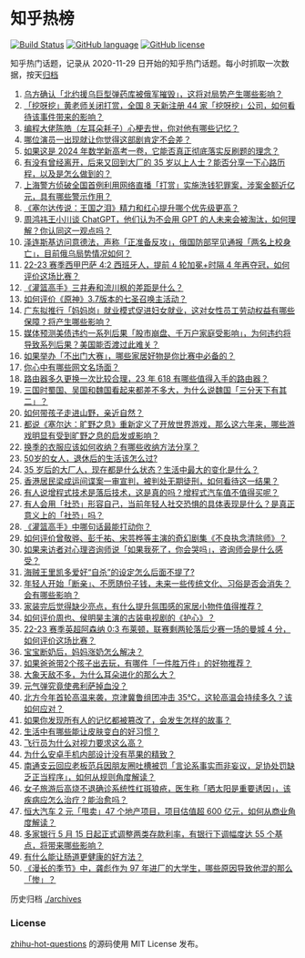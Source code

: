 # 知乎热榜
[![Build Status](https://github.com/ToWeLong/zhihu-hot-questions/workflows/CI/badge.svg)](https://github.com/ToWeLong/zhihu-hot-questions/actions)
[![GitHub language](https://img.shields.io/badge/language-golang-orange.svg)](https://golang.org/)
[![GitHub license](https://img.shields.io/github/license/ToWeLong/zhihu-hot-questions)](https://github.com/ToWeLong/zhihu-hot-questions/blob/main/LICENSE)

知乎热门话题，记录从 2020-11-29 日开始的知乎热门话题。每小时抓取一次数据，按天[归档](./archives)

<!-- BEGIN -->

1. [乌方确认「北约援乌巨型弹药库被俄军摧毁」，这将对局势产生哪些影响？](https://www.zhihu.com/question/600928924)
1. [「挖呀挖」黄老师关闭打赏，全国 8 天新注册 44 家「挖呀挖」公司，如何看待该事件带来的影响？](https://www.zhihu.com/question/600968514)
1. [编程大佬陈皓（左耳朵耗子）心梗去世，你对他有哪些记忆？](https://www.zhihu.com/question/601049419)
1. [哪位演员一出现就让你觉得这部剧肯定不会差？](https://www.zhihu.com/question/600732021)
1. [如果这是 2024 年数学新高考一卷，它能否真正彻底落实反刷题的理念？](https://www.zhihu.com/question/600539602)
1. [有没有曾经离开，后来又回到大厂的 35 岁以上人士？能否分享一下心路历程，以及是怎么做到的？](https://www.zhihu.com/question/600968603)
1. [上海警方侦破全国首例利用网络直播「打赏」实施洗钱犯罪案，涉案金额近亿元，具有哪些警示作用？](https://www.zhihu.com/question/601043351)
1. [《塞尔达传说：王国之泪》精力和红心提升哪个优先级更高？](https://www.zhihu.com/question/600762384)
1. [周鸿祎王小川谈 ChatGPT，他们认为不会用 GPT 的人未来会被淘汰，如何理解？你认同这一观点吗？](https://www.zhihu.com/question/601034997)
1. [泽连斯基访问意德法，声称「正准备反攻」，俄国防部罕见通报「两名上校身亡」，目前俄乌局势情况如何？](https://www.zhihu.com/question/601037915)
1. [22-23 赛季西甲巴萨 4:2 西班牙人，提前 4 轮加冕+时隔 4 年再夺冠，如何评价这场比赛？](https://www.zhihu.com/question/600998724)
1. [《灌篮高手》三井寿和流川枫的差距是什么？](https://www.zhihu.com/question/516256851)
1. [如何评价《原神》3.7版本的七圣召唤主活动？](https://www.zhihu.com/question/600450771)
1. [广东拟推行「妈妈岗」就业模式促进妇女就业，这对女性员工劳动权益有哪些保障？将产生哪些影响？](https://www.zhihu.com/question/601023447)
1. [媒体预测美债违约一系列后果「股市崩盘、千万户家庭受影响」，为何违约将导致系列后果？美国能否渡过此难关？](https://www.zhihu.com/question/601038089)
1. [如果举办「不出门大赛」，哪些家居好物是你比赛中必备的？](https://www.zhihu.com/question/599808402)
1. [你心中有哪些网文名场面？](https://www.zhihu.com/question/600945937)
1. [路由器多久更换一次比较合理，23 年 618 有哪些值得入手的路由器？](https://www.zhihu.com/question/597471035)
1. [三国时蜀国、吴国和魏国看起来都差不多大，为什么说魏国「三分天下有其二」？](https://www.zhihu.com/question/29506794)
1. [如何带孩子走进山野，亲近自然？](https://www.zhihu.com/question/461796564)
1. [都说《塞尔达：旷野之息》重新定义了开放世界游戏，那么这六年来，哪些游戏明显有受到旷野之息的启发或影响？](https://www.zhihu.com/question/598891758)
1. [换季的衣服应该如何收纳？有哪些收纳方法分享？](https://www.zhihu.com/question/590472673)
1. [50岁的女人，退休后的生活该怎么过?](https://www.zhihu.com/question/428204707)
1. [35 岁后的大厂人，现在都是什么状态？生活中最大的变化是什么？](https://www.zhihu.com/question/600968246)
1. [香港居民梁成运间谍案一审宣判，被判处无期徒刑，如何看待这一结果？](https://www.zhihu.com/question/601038349)
1. [有人说增程式技术是落后技术，这是真的吗？增程式汽车值不值得买呢？](https://www.zhihu.com/question/599595493)
1. [有人会用「社恐」形容自己，当前年轻人社交恐惧的具体表现是什么？是真正意义上的「社恐」吗？](https://www.zhihu.com/question/600396457)
1. [《灌篮高手》中哪句话最能打动你？](https://www.zhihu.com/question/42186772)
1. [如何评价曾敬骅、彭千祐、宋芸桦等主演的奇幻剧集《不良执念清除师》？](https://www.zhihu.com/question/596056595)
1. [如果来访者对心理咨询师说「如果我死了，你会哭吗」，咨询师会是什么感受？](https://www.zhihu.com/question/599499353)
1. [海贼王里凯多爱好“自杀”的设定怎么后面不提了?](https://www.zhihu.com/question/597624370)
1. [年轻人开始「断亲」、不愿随份子钱，未来一些传统文化、习俗是否会消失？会有哪些影响？](https://www.zhihu.com/question/600490439)
1. [家装完后觉得缺少亮点，有什么提升氛围感的家居小物件值得推荐？](https://www.zhihu.com/question/597525298)
1. [如何评价周也、侯明昊主演的古装电视剧的《护心》？](https://www.zhihu.com/question/591129115)
1. [22-23 赛季英超阿森纳 0:3 布莱顿，联赛剩两轮落后少赛一场的曼城 4 分，如何评价这场比赛？](https://www.zhihu.com/question/600985240)
1. [宝宝断奶后，妈妈涨奶怎么解决？](https://www.zhihu.com/question/532280061)
1. [如果爸爸带2个孩子出去玩，有哪件「一件胜万件」的好物推荐？](https://www.zhihu.com/question/599808727)
1. [大象天敌不多，为什么耳朵进化的那么大？](https://www.zhihu.com/question/600383550)
1. [元气弹究竟使弗利萨掉血没？](https://www.zhihu.com/question/598711450)
1. [北方今年首轮高温来袭，京津冀鲁组团冲击 35℃，这轮高温会持续多久？该如何应对？](https://www.zhihu.com/question/600898233)
1. [如果你发现所有人的记忆都被篡改了，会发生怎样的故事？](https://www.zhihu.com/question/598229840)
1. [生活中有哪些能让皮肤变白的好习惯？](https://www.zhihu.com/question/592532293)
1. [飞行员为什么对视力要求这么高？](https://www.zhihu.com/question/430955967)
1. [为什么安卓手机内部设计没有苹果的精致？](https://www.zhihu.com/question/599414437)
1. [南通支云回应老板范兵因朋友圈吐槽被罚「言论系事实而非妄议，足协处罚缺乏正当程序」，如何从规则角度解读？](https://www.zhihu.com/question/600927048)
1. [女子旅游后高烧不退确诊系统性红斑狼疮，医生称「晒太阳是重要诱因」，该疾病应怎么治疗？能治愈吗？](https://www.zhihu.com/question/600915870)
1. [恒大汽车 2 元「甩卖」47 个地产项目，项目估值超 600 亿元，如何从商业角度解读？](https://www.zhihu.com/question/600915917)
1. [多家银行 5 月 15 日起正式调整两类存款利率，有银行下调幅度达 55 个基点，将带来哪些影响？](https://www.zhihu.com/question/601019389)
1. [有什么能让肠道更健康的好方法？](https://www.zhihu.com/question/356758439)
1. [《漫长的季节》中，龚彪作为 97 年进厂的大学生，哪些原因导致他混的那么「惨」？](https://www.zhihu.com/question/600240283)

<!-- END -->

历史归档 [./archives](./archives)


### License
[zhihu-hot-questions](https://github.com/towelong/zhihu-hot-questions) 的源码使用 MIT License 发布。